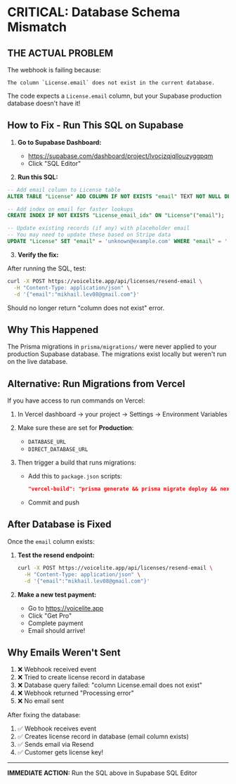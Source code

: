 # CRITICAL: Database Schema Mismatch

## THE ACTUAL PROBLEM

The webhook is failing because:
```
The column `License.email` does not exist in the current database.
```

The code expects a `License.email` column, but your Supabase production database doesn't have it!

## How to Fix - Run This SQL on Supabase

1. **Go to Supabase Dashboard:**
   - https://supabase.com/dashboard/project/lvocjzqjqllouzyggpqm
   - Click "SQL Editor"

2. **Run this SQL:**

```sql
-- Add email column to License table
ALTER TABLE "License" ADD COLUMN IF NOT EXISTS "email" TEXT NOT NULL DEFAULT '';

-- Add index on email for faster lookups
CREATE INDEX IF NOT EXISTS "License_email_idx" ON "License"("email");

-- Update existing records (if any) with placeholder email
-- You may need to update these based on Stripe data
UPDATE "License" SET "email" = 'unknown@example.com' WHERE "email" = '';
```

3. **Verify the fix:**

After running the SQL, test:
```bash
curl -X POST https://voicelite.app/api/licenses/resend-email \
  -H "Content-Type: application/json" \
  -d '{"email":"mikhail.lev08@gmail.com"}'
```

Should no longer return "column does not exist" error.

## Why This Happened

The Prisma migrations in `prisma/migrations/` were never applied to your production Supabase database. The migrations exist locally but weren't run on the live database.

## Alternative: Run Migrations from Vercel

If you have access to run commands on Vercel:

1. In Vercel dashboard → your project → Settings → Environment Variables
2. Make sure these are set for **Production**:
   - `DATABASE_URL`
   - `DIRECT_DATABASE_URL`

3. Then trigger a build that runs migrations:
   - Add this to `package.json` scripts:
     ```json
     "vercel-build": "prisma generate && prisma migrate deploy && next build"
     ```
   - Commit and push

## After Database is Fixed

Once the `email` column exists:

1. **Test the resend endpoint:**
   ```bash
   curl -X POST https://voicelite.app/api/licenses/resend-email \
     -H "Content-Type: application/json" \
     -d '{"email":"mikhail.lev08@gmail.com"}'
   ```

2. **Make a new test payment:**
   - Go to https://voicelite.app
   - Click "Get Pro"
   - Complete payment
   - Email should arrive!

## Why Emails Weren't Sent

1. ❌ Webhook received event
2. ❌ Tried to create license record in database
3. ❌ Database query failed: "column License.email does not exist"
4. ❌ Webhook returned "Processing error"
5. ❌ No email sent

After fixing the database:

1. ✅ Webhook receives event
2. ✅ Creates license record in database (email column exists)
3. ✅ Sends email via Resend
4. ✅ Customer gets license key!

---

**IMMEDIATE ACTION:** Run the SQL above in Supabase SQL Editor
